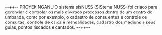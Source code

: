 --++--
PROYEK NGANU
O sistema sisNUSS (SIStema NUSS) foi criado para gerenciar e controlar os mais diversos processos dentro de um centro de umbanda, como por exemplo, o cadastro de consulentes e controle de consultas, controle de caixa e mensalidades, cadastro dos médiuns e seus guias, pontos riscados e cantados.
--++--
